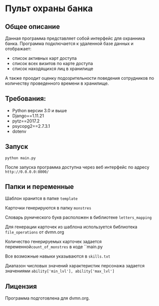 # Пульт охраны банка

## Общее описание
Данная программа представляет собой интерфейс для охранника банка.
Программа подключается к удаленной базе данных и отображает:
* список активных карт доступа
* список всех визитов по карте доступа
* список находящихся лиц в хранилище

А также проодит оценку подозрительности поведения сотрудников по количеству проведенного времени в хранилище.

## Требования:
* Python версии 3.0 и выше
* Django==1.11.21
* pytz==2017.2
* psycopg2==2.7.3.1
* dotenv

## Запуск
``python main.py``

После запуска программа доступна через веб интерфейс по адресу ``http://0.0.0.0:8000/``

## Папки и переменные
Шаблон хранится в папке ``template``

Карточки генерируются в папку ``monstres``

Словарь рунического букв расположен в библиотеке ``letters_mapping``

Для генерации карточек из шаблона используется библиотека ``file_operations`` от dvmn.org

Количество генерируемых карточек задается переменной``count_of_monstres`` в коде ``main.py

Все возможные навыки указываются в ``skills.txt``

Диапазон числовых значений характеристик персонажа задается значениями ``ability['min_lvl'], ability['max_lvl']``

## Лицензия
Программа подготовлена для dvmn.org.
